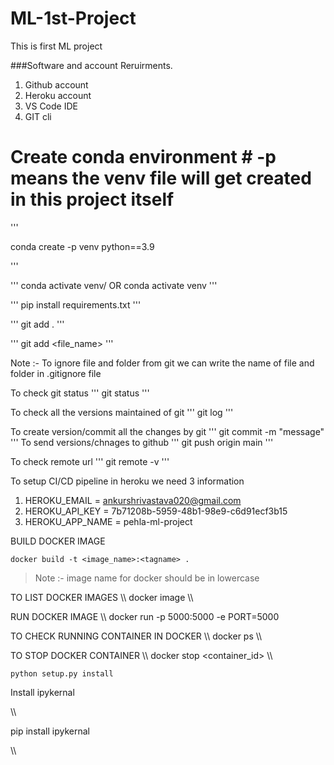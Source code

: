 # ML-1st-Project
This is first ML project

###Software and account Reruirments.

1. Github account
2. Heroku account
3. VS Code IDE
4. GIT cli

# Create conda environment # -p means the venv file will get created in this project itself
'''

conda create -p venv python==3.9    

'''

'''
conda activate venv/ OR conda activate venv
'''

'''
pip install requirements.txt
'''

'''
git add .
'''

'''
git add <file_name>
'''

Note :- To ignore file and folder from git we can write the name of file and folder in .gitignore file

To check git status
'''
git status
'''

To check all the versions maintained of git
'''
git log
'''

To create version/commit all the changes by git
'''
git commit -m "message"
'''
To send versions/chnages to github
'''
git push origin main
'''

To check remote url
'''
git remote -v
'''

To setup CI/CD pipeline in heroku we need 3 information

1. HEROKU_EMAIL = ankurshrivastava020@gmail.com
2. HEROKU_API_KEY = 7b71208b-5959-48b1-98e9-c6d91ecf3b15
3. HEROKU_APP_NAME = pehla-ml-project


BUILD DOCKER IMAGE
```
docker build -t <image_name>:<tagname> .
```

>Note :- image name for docker should be in lowercase

TO LIST DOCKER IMAGES
\\\ docker image \\\

RUN DOCKER IMAGE
\\\ docker run -p 5000:5000 -e PORT=5000

TO CHECK RUNNING CONTAINER IN DOCKER
\\\ docker ps \\\

 TO STOP DOCKER CONTAINER
 \\\  docker stop <container_id> \\\
 

 ```
 python setup.py install
 ```

Install ipykernal

\\\

pip install ipykernal

\\\

